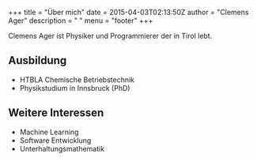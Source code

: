 +++
title = "Über mich"
date = 2015-04-03T02:13:50Z
author = "Clemens Ager"
description = "  "
menu = "footer"
+++

Clemens Ager ist Physiker und Programmierer der in Tirol lebt.

## Ausbildung

* HTBLA Chemische Betriebstechnik 
* Physikstudium in Innsbruck (PhD)

## Weitere Interessen

* Machine Learning
* Software Entwicklung
* Unterhaltungsmathematik

